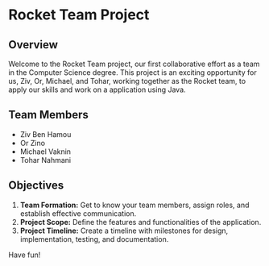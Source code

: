 # Rocket Team Project
## Overview
Welcome to the Rocket Team project, our first collaborative effort as a team in the Computer Science degree. This project is an exciting opportunity for us, Ziv, Or, Michael, and Tohar, working together as the Rocket team, to apply our skills and work on a application using Java.

## Team Members
- Ziv Ben Hamou
- Or Zino 
- Michael Vaknin
- Tohar Nahmani

## Objectives
1. **Team Formation:** Get to know your team members, assign roles, and establish effective communication.
2. **Project Scope:** Define the features and functionalities of the application.
3. **Project Timeline:** Create a timeline with milestones for design, implementation, testing, and documentation.



Have fun!
